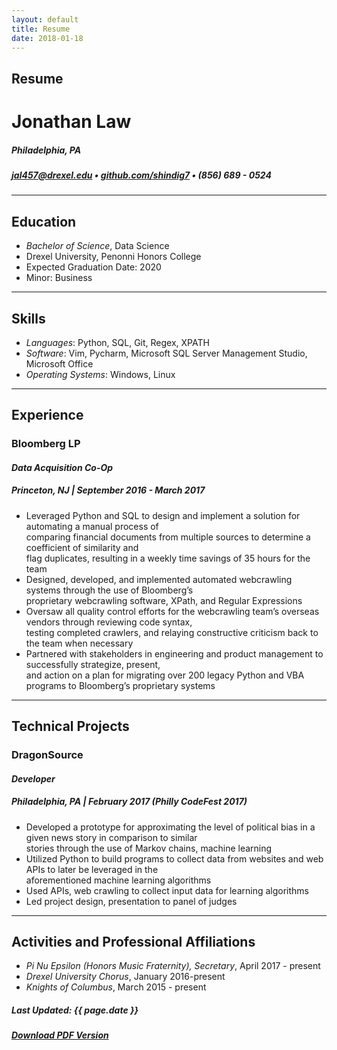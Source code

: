 ```yaml
---
layout: default
title: Resume
date: 2018-01-18
---
```


## Resume
# Jonathan Law
##### *Philadelphia, PA*  
##### [jal457@drexel.edu](mailto:jal457@drexel.edu) • [github.com/shindig7](http://www.github.com/shindig7) • (856) 689 - 0524  
---
## Education
- *Bachelor of Science*, Data Science
- Drexel University, Penonni Honors College
- Expected Graduation Date: 2020
- Minor: Business

----

## Skills
- *Languages*: Python, SQL, Git, Regex, XPATH
- *Software*: Vim, Pycharm, Microsoft SQL Server Management Studio, Microsoft Office
- *Operating Systems*: Windows, Linux

----

## Experience
### Bloomberg LP 
#### *Data Acquisition Co-Op*
##### Princeton, NJ | September 2016 - March 2017
 - Leveraged Python and SQL to design and implement a solution for automating a manual process of  
   comparing financial documents from multiple sources to determine a coefficient of similarity and  
   flag duplicates, resulting in a weekly time savings of 35 hours for the team
 - Designed, developed, and implemented automated webcrawling systems through the use of Bloomberg’s  
   proprietary webcrawling software, XPath, and Regular Expressions
 - Oversaw all quality control efforts for the webcrawling team’s overseas vendors through reviewing code syntax,  
   testing completed crawlers, and relaying constructive criticism back to the team when necessary
 - Partnered with stakeholders in engineering and product management to successfully strategize, present,  
   and action on a plan for migrating over 200 legacy Python and VBA programs to Bloomberg’s proprietary systems

---
   
## Technical Projects
### DragonSource 
#### *Developer*  
##### Philadelphia, PA | February 2017 (Philly CodeFest 2017)
- Developed a prototype for approximating the level of political bias in a given news story in comparison to similar  
 stories through the use of Markov chains, machine learning
- Utilized Python to build programs to collect data from websites and web APIs to later be leveraged in the  
  aforementioned machine learning algorithms
- Used APIs, web crawling to collect input data for learning algorithms
- Led project design, presentation to panel of judges

---

## Activities and Professional Affiliations
- *Pi Nu Epsilon (Honors Music Fraternity), Secretary*, April 2017 - present
- *Drexel University Chorus*, January 2016-present
- *Knights of Columbus*, March 2015 - present


##### Last Updated: {{ page.date }}
##### [Download PDF Version](/files/Resume.pdf)
